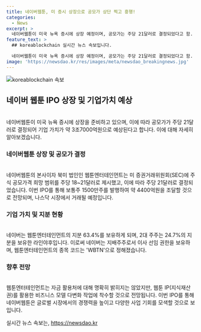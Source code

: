 ```yaml
---
title: 네이버웹툰, 미 증시 상장으로 공모가 상단 찍고 흥행!
categories:
  - News
excerpt: >
  네이버웹툰이 미국 뉴욕 증시에 상장 예정이며, 공모가는 주당 21달러로 결정되었다고 함. 기업가치는 3조7000억원으로 예상되며, IPO를 통해 약 4400억원을 조달할 예정. 네이버는 지배주주로서 이사 선임 권한을 보유하게 되며, 라인야후가 2대 주주로 나타났다. 또한, 웹툰엔터테인먼트는 웹툰 IP를 활용한 비즈니스 모델 다변화 작업에 착수할 것으로 전망된다.
feature_text: >
  ## koreablockchain 실시간 뉴스 속보입니다.

  네이버웹툰이 미국 뉴욕 증시에 상장 예정이며, 공모가는 주당 21달러로 결정되었다고 함. 기업가치는 3조7000억원으로 예상되며, IPO를 통해 약 4400억원을 조달할 예정. 네이버는 지배주주로서 이사 선임 권한을 보유하게 되며, 라인야후가 2대 주주로 나타났다. 또한, 웹툰엔터테인먼트는 웹툰 IP를 활용한 비즈니스 모델 다변화 작업에 착수할 것으로 전망된다.
image: 'https://newsdao.kr/res/images/meta/newsdao_breakingnews.jpg'
---
```


<p><img src="https://newsdao.kr/res/images/meta/newsdao_breakingnews.jpg" alt="koreablockchain 속보" /></p>

<h2 data-ke-size="size26">네이버 웹툰 IPO 상장 및 기업가치 예상</h2>

<p><br>
네이버웹툰이 미국 뉴욕 증시에 상장을 준비하고 있으며, 이에 따라 공모가가 주당 21달러로 결정되어 기업 가치가 약 3조7000억원으로 예상된다고 합니다. 이에 대해 자세히 알아보겠습니다.</p>

<h3 data-ke-size="size24">네이버웹툰 상장 및 공모가 결정</h3>

<p><br>
네이버웹툰의 본사이자 북미 법인인 웹툰엔터테인먼트는 미 증권거래위원회(SEC)에 주식 공모가격 희망 범위를 주당 18~21달러로 제시했고, 이에 따라 주당 21달러로 결정되었습니다. 이번 IPO를 통해 보통주 1500만주를 발행하여 약 4400억원을 조달할 것으로 전망되며, 나스닥 시장에서 거래될 예정입니다.</p>

<h3 data-ke-size="size24">기업 가치 및 지분 현황</h3>

<p><br>
네이버는 웹툰엔터테인먼트의 지분 63.4%를 보유하게 되며, 2대 주주는 24.7%의 지분을 보유한 라인야후입니다. 이로써 네이버는 지배주주로서 이사 선임 권한을 보유하며, 웹툰엔터테인먼트의 종목 코드는 'WBTN'으로 정해졌습니다.</p>

<h3 data-ke-size="size24">향후 전망</h3>

<p><br>
웹툰엔터테인먼트는 자금 활용처에 대해 명확히 밝히지는 않았지만, 웹툰 IP(지식재산권)를 활용한 비즈니스 모델 다변화 작업에 착수할 것으로 전망됩니다. 이번 IPO를 통해 네이버웹툰은 글로벌 시장에서의 경쟁력을 높이고 다양한 사업 기회를 모색할 것으로 보입니다.</p>
실시간 뉴스 속보는, <a href="https://newsdao.kr" rel="dofollow">https://newsdao.kr</a>


